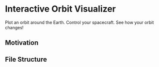 # **Interactive Orbit Visualizer**
Plot an orbit around the Earth. Control your spacecraft. See how your orbit changes!

## **Motivation**

## **File Structure**